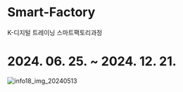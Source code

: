# Smart-Factory
K-디지털 트레이닝 스마트팩토리과정


# 2024. 06. 25. ~ 2024. 12. 21.
![info18_img_20240513](https://github.com/HyungChan22/Smart_Factory/assets/173775838/5242525e-e331-412e-825b-72eb77c984a8)
